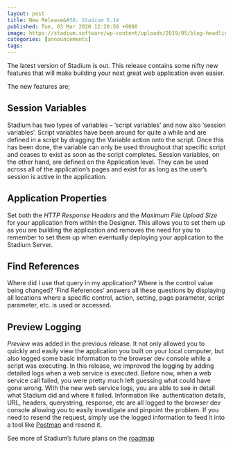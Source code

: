 ```yaml
---
layout: post
title: New Release&#58; Stadium 5.14
published: Tue, 03 Mar 2020 12:20:50 +0000
image: https://stadium.software/wp-content/uploads/2019/05/blog-headliners-02-650x350.jpg
categories: [announcements]
tags: 
---
```


<p>The latest version of Stadium is out. This release contains some nifty new features that will make building your next great web application even easier.</p>
<p>The new features are;</p>
<h2>Session Variables</h2>
<p>
<span style="font-weight: 400;">Stadium has two types of variables &#8211; ‘script variables’ and now also ‘session variables’. Script variables have been around for quite a while and are defined in a script by dragging the Variable action onto the script. Once this has been done, the variable can only be used throughout that specific script and ceases to exist as soon as the script completes. Session variables, on the other hand, are defined on the Application level. They can be used across all of the application’s pages and exist for as long as the user’s session is active in the application.</span>
</p>
<h2>Application Properties</h2>
<p>
<span style="font-weight: 400;">Set both the </span>
<i>
<span style="font-weight: 400;">HTTP Response Headers</span>
</i>
<span style="font-weight: 400;"> and the </span>
<i>
<span style="font-weight: 400;">Maximum File Upload Size</span>
</i>
<span style="font-weight: 400;"> for your application from within the Designer. This allows you to set them up as you are building the application and removes the need for you to remember to set them up when eventually deploying your application to the Stadium Server.</span>
</p>
<h2>Find References</h2>
<p>
<span style="font-weight: 400;">Where did I use that query in my application? Where is the control value being changed? ‘Find References’ answers all these questions by displaying all locations where a specific control, action, setting, page parameter, script parameter, etc. is used or accessed.</span>
</p>
<h2>Preview Logging</h2>
<p>
<i>
<span style="font-weight: 400;">Preview</span>
</i>
<span style="font-weight: 400;"> was added in the previous release. It not only allowed you to quickly and easily view the application you built on your local computer, but also logged some basic information to the browser dev console while a script was executing. In this release, we improved the logging by adding detailed logs when a web service is executed. Before now, when a web service call failed, you were pretty much left guessing what could have gone wrong. With the new web service logs, you are able to see in detail what Stadium did and where it failed. Information like&nbsp; authentication details, URL, headers, querystring, response, etc are all logged to the browser dev console allowing you to easily investigate and pinpoint the problem. If you need to resend the request, simply use the logged information to feed it into a tool like <a href="https://www.postman.com/">Postman</a> and resend it.</span>
</p>
<p>See more of Stadium’s future plans on the <a href="https://stadium.software/stadium-5-roadmap/">roadmap</a>
</p>